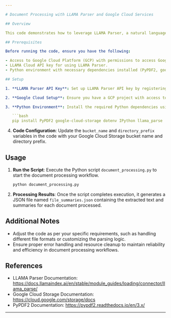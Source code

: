 ```yaml
---

# Document Processing with LLAMA Parser and Google Cloud Services

## Overview

This code demonstrates how to leverage LLAMA Parser, a natural language processing (NLP) tool, along with Google Cloud services for efficient document processing. By integrating LLAMA Parser with Google Cloud Storage and other services, you can streamline the extraction of structured data from unstructured text, such as PDF documents.

## Prerequisites

Before running the code, ensure you have the following:

- Access to Google Cloud Platform (GCP) with permissions to access Google Cloud Storage.
- LLAMA Cloud API key for using LLAMA Parser.
- Python environment with necessary dependencies installed (PyPDF2, google-cloud-storage, dotenv, IPython, and llama_parse).

## Setup

1. **LLAMA Parser API Key**: Set up LLAMA Parser API key by registering on the LLAMA website (provide link). Once registered, obtain the API key and store it in the `.env` file as `LLAMA_CLOUD_API_KEY`.

2. **Google Cloud Setup**: Ensure you have a GCP project with access to Google Cloud Storage. Set up authentication by either setting environment variables or using default credentials.

3. **Python Environment**: Install the required Python dependencies using pip:

   ```bash
   pip install PyPDF2 google-cloud-storage dotenv IPython llama_parse
   ```

4. **Code Configuration**: Update the `bucket_name` and `directory_prefix` variables in the code with your Google Cloud Storage bucket name and directory prefix.

## Usage

1. **Run the Script**: Execute the Python script `document_processing.py` to start the document processing workflow.

   ```bash
   python document_processing.py
   ```

2. **Processing Results**: Once the script completes execution, it generates a JSON file named `file_summaries.json` containing the extracted text and summaries for each document processed.

## Additional Notes

- Adjust the code as per your specific requirements, such as handling different file formats or customizing the parsing logic.
- Ensure proper error handling and resource cleanup to maintain reliability and efficiency in document processing workflows.

## References

- LLAMA Parser Documentation: https://docs.llamaindex.ai/en/stable/module_guides/loading/connector/llama_parse/
- Google Cloud Storage Documentation: https://cloud.google.com/storage/docs
- PyPDF2 Documentation: https://pypdf2.readthedocs.io/en/3.x/

---
```

